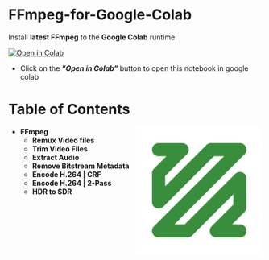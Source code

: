 # **FFmpeg-for-Google-Colab**

Install **latest FFmpeg** to the **Google Colab** runtime.

<a href="https://colab.research.google.com/github/dropcreations/FFmpeg-for-Google-Colab/blob/main/FFmpeg_in_Google_Drive.ipynb"><img src="https://colab.research.google.com/assets/colab-badge.svg" alt="Open in Colab"/></a>

- Click on the ***"Open in Colab"*** button to open this notebook in google colab

# **Table of Contents**

<img width=250 align="right" alt="FFmpeg-Logo" src=https://raw.githubusercontent.com/dropcreations/Essential-Google-Colab-Notebook/main/cell_logos/FFmpeg-Logo.png></img>

- **FFmpeg**
    - **Remux Video files**
    - **Trim Video Files**
    - **Extract Audio**
    - **Remove Bitstream Metadata**
    - **Encode H.264 | CRF**
    - **Encode H.264 | 2-Pass**
    - **HDR to SDR**
